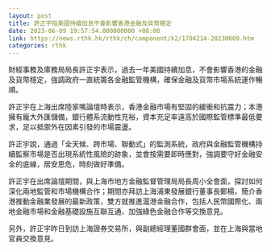 ```yaml
---
layout: post
title: 許正宇指美國持續加息不會影響香港金融及貨幣穩定
date: 2023-06-09 19:57:54.000000000 +08:00
link: https://news.rthk.hk/rthk/ch/component/k2/1704214-20230609.htm
categories: rthk
---
```


財經事務及庫務局局長許正宇表示，過去一年美國持續加息，不會影響香港的金融及貨幣穩定，強調政府一直統籌各金融監管機構，確保金融及貨幣市場系統運作暢順。

許正宇在上海出席陸家嘴論壇時表示，香港金融市場有堅固的緩衝和抗震力；本港擁有龐大外匯儲備，銀行體系流動性充裕，資本充足率遠高於國際監管標準最低要求，足以抵禦外在因素引發的市場震盪。
 
許正宇說，通過「全天候、跨市場、聯動式」的監測系統，政府與金融監管機構持續監察市場是否出現系統性風險的跡象，並會按需要即時應對，強調要守好金融安全的底線，居安思危，時刻做好準備。
 
許正宇在出席論壇期間，與上海市地方金融監督管理局局長周小全會面，探討如何深化兩地監管和市場機構合作；期間亦拜訪上海浦東發展銀行董事長鄭楊，簡介香港推動金融業發展的最新政策，雙方就推進滬港金融合作，包括人民幣國際化、兩地金融市場和金融基礎設施互聯互通、加強綠色金融合作等交換意見。
 
另外，許正宇昨日到訪上海證券交易所，與副總經理董國群會面，並在上海與當地官員交換意見。
